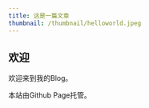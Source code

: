 ```yaml
---
title: 这是一篇文章
thumbnail: /thumbnail/helloworld.jpeg
---
```

## 欢迎

欢迎来到我的Blog。



本站由Github Page托管。

